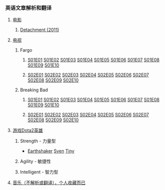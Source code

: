 ### 英语文章解析和翻译

1. <a href="/movie">电影</a>
	1. <a href="/movie/Detachment-2011">Detachment (2011)</a>

1. <a href="/tv">电视</a>
	1. Fargo
		1.  <a href="/tv/Fargo/S01E01">S01E01</a>
			<a href="/tv/Fargo/S01E02">S01E02</a>
			<a href="/tv/Fargo/S01E03">S01E03</a>
			<a href="/tv/Fargo/S01E04">S01E04</a>
			<a href="/tv/Fargo/S01E05">S01E05</a>
			<a href="/tv/Fargo/S01E06">S01E06</a>
			<a href="/tv/Fargo/S01E07">S01E07</a>
			<a href="/tv/Fargo/S01E08">S01E08</a>
			<a href="/tv/Fargo/S01E09">S01E09</a>
			<a href="/tv/Fargo/S01E10">S01E10</a>

		2.  <a href="/tv/Fargo/S02E01">S02E01</a>
			<a href="/tv/Fargo/S02E02">S02E02</a>
			<a href="/tv/Fargo/S02E03">S02E03</a>
			<a href="/tv/Fargo/S02E04">S02E04</a>
			<a href="/tv/Fargo/S02E05">S02E05</a>
			<a href="/tv/Fargo/S02E06">S02E06</a>
			<a href="/tv/Fargo/S02E07">S02E07</a>
			<a href="/tv/Fargo/S02E08">S02E08</a>
			<a href="/tv/Fargo/S02E09">S02E09</a>
			<a href="/tv/Fargo/S02E10">S02E10</a>

	1. Breaking Bad
		1.  <a href="/tv/Breaking_bad/S01E01">S01E01</a>
		    <a href="/tv/Breaking_bad/S01E02">S01E02</a>
		    <a href="/tv/Breaking_bad/S01E03">S01E03</a>
		    <a href="/tv/Breaking_bad/S01E04">S01E04</a>
		    <a href="/tv/Breaking_bad/S01E05">S01E05</a>
		    <a href="/tv/Breaking_bad/S01E06">S01E06</a>
		    <a href="/tv/Breaking_bad/S01E07">S01E07</a>
		    <a href="/tv/Breaking_bad/S01E08">S01E08</a>
		    <a href="/tv/Breaking_bad/S01E09">S01E09</a>
		    <a href="/tv/Breaking_bad/S01E10">S01E10</a>

		2.  <a href="/tv/Breaking_bad/S02E01">S02E01</a>
		    <a href="/tv/Breaking_bad/S02E02">S02E02</a>
		    <a href="/tv/Breaking_bad/S02E03">S02E03</a>
		    <a href="/tv/Breaking_bad/S02E04">S02E04</a>
		    <a href="/tv/Breaking_bad/S02E05">S02E05</a>
		    <a href="/tv/Breaking_bad/S02E06">S02E06</a>
		    <a href="/tv/Breaking_bad/S02E07">S02E07</a>
		    <a href="/tv/Breaking_bad/S02E08">S02E08</a>
		    <a href="/tv/Breaking_bad/S02E09">S02E09</a>
		    <a href="/tv/Breaking_bad/S02E10">S02E10</a>

1. <a href="/game">游戏Dota2英雄</a>
	1. Strength - 力量型
		- <a href="English/Game/Earthshaker">Earthshaker</a>
		  <a href="English/Game/Sven">Sven</a>
		  <a href="English/Game/Tiny">Tiny</a>
	2. Agility - 敏捷性

	3. Intelligent - 智力型

1. <a href="/music">音乐（不解析或翻译），个人收藏而已</a>
